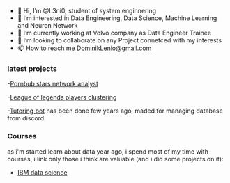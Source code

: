 - 👋 Hi, I’m @L3ni0, student of system enginnering
- 👀 I’m interested in Data Engineering, Data Science, Machine Learning and Neuron Network
- 🌱 I’m currently working at Volvo company as Data Engineer Trainee
- 💞️ I’m looking to collaborate on any Project connetced with my interests
- 📫 How to reach me DominikLenio@gmail.com

### latest projects

-[Pornbub stars network analyst](https://github.com/L3ni0/pornhub-project)

-[League of legends players clustering](https://github.com/L3ni0/League-of-Legends-player-clusteringClustering)

-[Tutoring bot](https://github.com/L3ni0/korko_bot) has been done few years ago, maded for managing database from discord


### Courses
as i'm started learn about data year ago, i spend most of my time with courses, i link only those i think are valuable (and i did some projects on it):

- [IBM data science](https://github.com/L3ni0/Coursera_assignment/tree/main/Applied_Data_Science_Capstone)

<!---
L3ni0/L3ni0 is a ✨ special ✨ repository because its `README.md` (this file) appears on your GitHub profile.
You can click the Preview link to take a look at your changes.
--->
